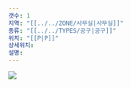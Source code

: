 ```yaml
---
갯수: 1
지역: "[[../../ZONE/사무실|사무실]]"
종류: "[[../../TYPES/공구|공구]]"
위치: "[[P|P]]"
상세위치: 
설명: 
---
```

![](http://192.168.50.22/devices/240607_IMG_0195.jpg)